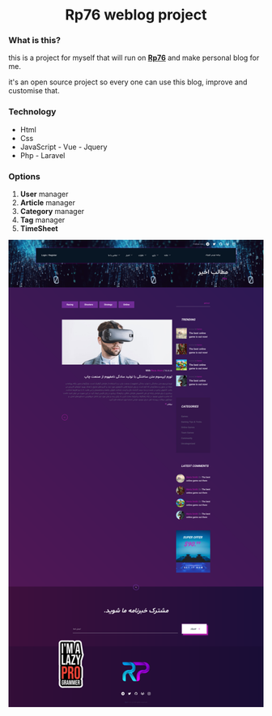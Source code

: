 <h1 style="text-align: center;">Rp76 weblog project</h1>

### What is this?
this is a project for myself that will run on **[Rp76](https://rp76.ir)** and make personal blog for me.

it's an open source project so every one can use this blog, improve and customise that.

### Technology 

- Html
- Css
- JavaScript - Vue - Jquery
- Php - Laravel

### Options

1. **User** manager
2. **Article** manager
3. **Category** manager
4. **Tag** manager
5. **TimeSheet**

![main page](./main_page.png?raw=true)
